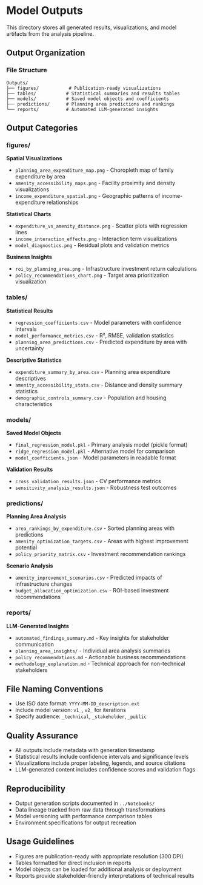 # Model Outputs

This directory stores all generated results, visualizations, and model artifacts from the analysis pipeline.

## Output Organization

### File Structure
```
Outputs/
├── figures/           # Publication-ready visualizations
├── tables/           # Statistical summaries and results tables
├── models/           # Saved model objects and coefficients
├── predictions/      # Planning area predictions and rankings
└── reports/          # Automated LLM-generated insights
```

## Output Categories

### figures/
**Spatial Visualizations**
- `planning_area_expenditure_map.png` - Choropleth map of family expenditure by area
- `amenity_accessibility_maps.png` - Facility proximity and density visualizations
- `income_expenditure_spatial.png` - Geographic patterns of income-expenditure relationships

**Statistical Charts**
- `expenditure_vs_amenity_distance.png` - Scatter plots with regression lines
- `income_interaction_effects.png` - Interaction term visualizations
- `model_diagnostics.png` - Residual plots and validation metrics

**Business Insights**
- `roi_by_planning_area.png` - Infrastructure investment return calculations
- `policy_recommendations_chart.png` - Target area prioritization visualization

### tables/
**Statistical Results**
- `regression_coefficients.csv` - Model parameters with confidence intervals
- `model_performance_metrics.csv` - R², RMSE, validation statistics
- `planning_area_predictions.csv` - Predicted expenditure by area with uncertainty

**Descriptive Statistics**
- `expenditure_summary_by_area.csv` - Planning area expenditure descriptives
- `amenity_accessibility_stats.csv` - Distance and density summary statistics
- `demographic_controls_summary.csv` - Population and housing characteristics

### models/
**Saved Model Objects**
- `final_regression_model.pkl` - Primary analysis model (pickle format)
- `ridge_regression_model.pkl` - Alternative model for comparison
- `model_coefficients.json` - Model parameters in readable format

**Validation Results**
- `cross_validation_results.json` - CV performance metrics
- `sensitivity_analysis_results.json` - Robustness test outcomes

### predictions/
**Planning Area Analysis**
- `area_rankings_by_expenditure.csv` - Sorted planning areas with predictions
- `amenity_optimization_targets.csv` - Areas with highest improvement potential
- `policy_priority_matrix.csv` - Investment recommendation rankings

**Scenario Analysis**
- `amenity_improvement_scenarios.csv` - Predicted impacts of infrastructure changes
- `budget_allocation_optimization.csv` - ROI-based investment recommendations

### reports/
**LLM-Generated Insights**
- `automated_findings_summary.md` - Key insights for stakeholder communication
- `planning_area_insights/` - Individual area analysis summaries
- `policy_recommendations.md` - Actionable business recommendations
- `methodology_explanation.md` - Technical approach for non-technical stakeholders

## File Naming Conventions
- Use ISO date format: `YYYY-MM-DD_description.ext`
- Include model version: `v1_`, `v2_` for iterations
- Specify audience: `_technical`, `_stakeholder`, `_public`

## Quality Assurance
- All outputs include metadata with generation timestamp
- Statistical results include confidence intervals and significance levels
- Visualizations include proper labeling, legends, and source citations
- LLM-generated content includes confidence scores and validation flags

## Reproducibility
- Output generation scripts documented in `../Notebooks/`
- Data lineage tracked from raw data through transformations
- Model versioning with performance comparison tables
- Environment specifications for output recreation

## Usage Guidelines
- Figures are publication-ready with appropriate resolution (300 DPI)
- Tables formatted for direct inclusion in reports
- Model objects can be loaded for additional analysis or deployment
- Reports provide stakeholder-friendly interpretations of technical results